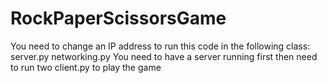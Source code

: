 # RockPaperScissorsGame
You need to change an IP address to run this code in the following class:
server.py
networking.py
You need to have a server running first then need to run two client.py to play the game
